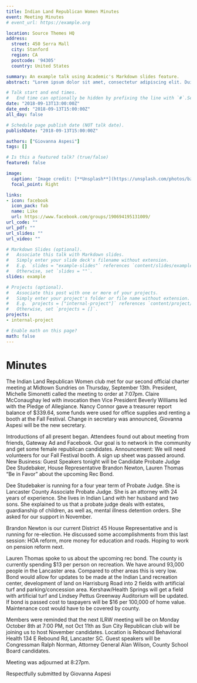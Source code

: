 ```yaml
---
title: Indian Land Republican Women Minutes
event: Meeting Minutes
# event_url: https://example.org

location: Source Themes HQ
address:
  street: 450 Serra Mall
  city: Stanford
  region: CA
  postcode: '94305'
  country: United States

summary: An example talk using Academic's Markdown slides feature.
abstract: "Lorem ipsum dolor sit amet, consectetur adipiscing elit. Duis posuere tellusac convallis placerat. Proin tincidunt magna sed ex sollicitudin condimentum. Sed ac faucibus dolor, scelerisque sollicitudin nisi. Cras purus urna, suscipit quis sapien eu, pulvinar tempor diam."

# Talk start and end times.
#   End time can optionally be hidden by prefixing the line with `#`.September 2018
date: "2018-09-13T13:00:00Z"
date_end: "2018-09-13T15:00:00Z"
all_day: false

# Schedule page publish date (NOT talk date).
publishDate: "2018-09-13T15:00:00Z"

authors: ["Giovanna Aspesi"]
tags: []

# Is this a featured talk? (true/false)
featured: false

image:
  caption: 'Image credit: [**Unsplash**](https://unsplash.com/photos/bzdhc5b3Bxs)'
  focal_point: Right

links:
- icon: facebook
  icon_pack: fab
  name: Like
  url: https://www.facebook.com/groups/190694195131009/
url_code: ""
url_pdf: ""
url_slides: ""
url_video: ""

# Markdown Slides (optional).
#   Associate this talk with Markdown slides.
#   Simply enter your slide deck's filename without extension.
#   E.g. `slides = "example-slides"` references `content/slides/example-slides.md`.
#   Otherwise, set `slides = ""`.
slides: example

# Projects (optional).
#   Associate this post with one or more of your projects.
#   Simply enter your project's folder or file name without extension.
#   E.g. `projects = ["internal-project"]` references `content/project/deep-learning/index.md`.
#   Otherwise, set `projects = []`.
projects:
- internal-project

# Enable math on this page?
math: false
---
```


# Minutes

The Indian Land Republican Women club met for our second official charter meeting at Midtown Sundries on Thursday,
September 13th. President, Michelle Simonetti called the meeting to order at 7:07pm. Claire McConaughay led with invocation
then Vice President Beverly Williams led with the Pledge of Allegiance. Nancy Connor gave a treasurer report balance of
$339.64, some funds were used for office supplies and renting a booth at the Fall Festival. Change in secretary was announced,
Giovanna Aspesi will be the new secretary.

Introductions of all present began. Attendees found out about meeting from friends, Gateway Ad and Facebook. Our goal is to
network in the community and get some female republican candidates.
Announcement: We will need volunteers for our Fall Festival booth. A sign up sheet was passed around.
New Business: Guest Speakers tonight will be Candidate Probate Judge Dee Studebaker, House Representative Brandon
Newton, Lauren Thomas “Be in Favor” about the upcoming Rec Bond.

Dee Studebaker is running for a four year term of Probate Judge. She is Lancaster County Associate Probate Judge. She is an
attorney with 24 years of experience. She lives in Indian Land with her husband and two sons. She explained to us that a
probate judge deals with estates, guardianship of children, as well as, mental illness detention orders. She asked for our support
in November.

Brandon Newton is our current District 45 House Representative and is running for re-election. He discussed
some accomplishments from this last session: HOA reform, more money for education and roads. Hoping to work on pension
reform next.

Lauren Thomas spoke to us about the upcoming rec bond. The county is currently spending $13 per person on recreation. We
have around 93,000 people in the Lancaster area. Compared to other areas this is very low. Bond would allow for updates to be
made at the Indian Land recreation center, development of land on Harrisburg Road into 2 fields with artificial turf and
parking/concession area. Kershaw/Health Springs will get a field with artificial turf and Lindsey Pettus Greenway Auditorium will
be updated. If bond is passed cost to taxpayers will be $16 per 100,000 of home value. Maintenance cost would have to be
covered by county.

Members were reminded that the next ILRW meeting will be on Monday October 8th at 7:00 PM, not Oct 11th as Sun City
Republican club will be joining us to host November candidates. Location is Rebound Behavioral Health 134 E Rebound Rd,
Lancaster SC. Guest speakers will be Congressman Ralph Norman, Attorney General Alan Wilson, County School Board
candidates.

Meeting was adjourned at 8:27pm.

Respectfully submitted by Giovanna Aspesi